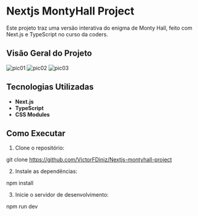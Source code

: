 # Nextjs MontyHall Project

Este projeto traz uma versão interativa do enigma de Monty Hall, feito com Next.js e TypeScript no curso da coders.

## Visão Geral do Projeto

![pic01](https://github.com/user-attachments/assets/5d6b54bb-c2c6-44f6-b028-6a2e8c2c4f29)
![pic02](https://github.com/user-attachments/assets/178433f8-c7e6-4cf4-a396-95aec50e3dc3)
![pic03](https://github.com/user-attachments/assets/2a4a2a16-8d2b-44da-8c28-c0d03758d9e4)

## Tecnologias Utilizadas

- **Next.js**
- **TypeScript**
- **CSS Modules**

## Como Executar

1. Clone o repositório:

git clone https://github.com/VictorFDiniz/Nextjs-montyhall-project

2. Instale as dependências:

npm install

3. Inicie o servidor de desenvolvimento:

npm run dev
